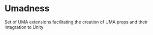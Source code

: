 Umadness
========

Set of UMA extensions facilitating the creation of UMA props and their integration to Unity
